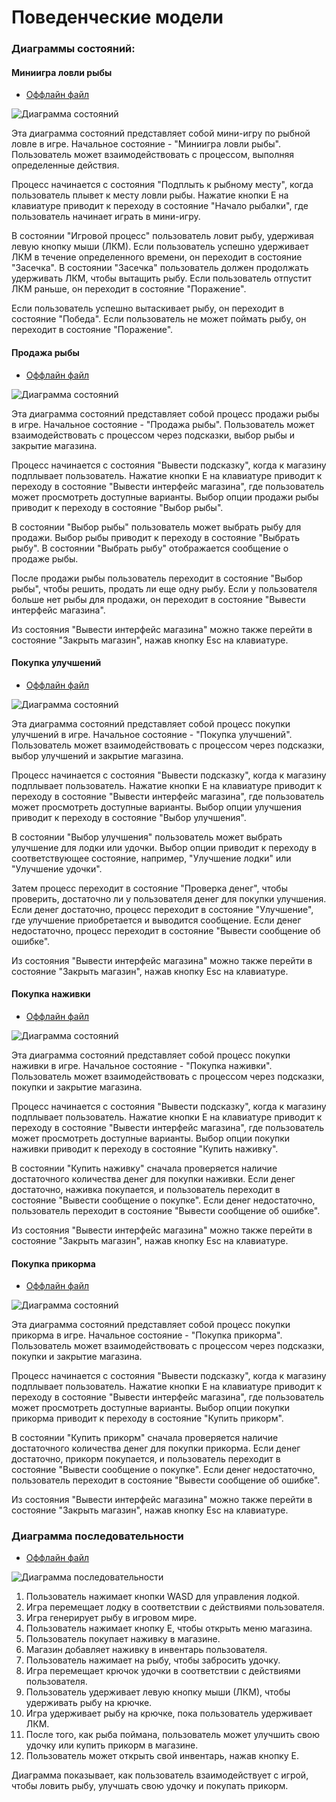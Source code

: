# Поведенческие модели

### Диаграммы состояний:

#### Миниигра ловли рыбы

* [Оффлайн файл](diagrams/behavior/fishing.puml)

![Диаграмма состояний](diagrams/behavior/fishing.png)

Эта диаграмма состояний представляет собой мини-игру по рыбной ловле в игре. Начальное состояние - "Миниигра ловли рыбы". Пользователь может взаимодействовать с процессом, выполняя определенные действия.

Процесс начинается с состояния "Подплыть к рыбному месту", когда пользователь плывет к месту ловли рыбы. Нажатие кнопки E на клавиатуре приводит к переходу в состояние "Начало рыбалки", где пользователь начинает играть в мини-игру.

В состоянии "Игровой процесс" пользователь ловит рыбу, удерживая левую кнопку мыши (ЛКМ). Если пользователь успешно удерживает ЛКМ в течение определенного времени, он переходит в состояние "Засечка". В состоянии "Засечка" пользователь должен продолжать удерживать ЛКМ, чтобы вытащить рыбу. Если пользователь отпустит ЛКМ раньше, он переходит в состояние "Поражение".

Если пользователь успешно вытаскивает рыбу, он переходит в состояние "Победа". Если пользователь не может поймать рыбу, он переходит в состояние "Поражение".

#### Продажа рыбы

* [Оффлайн файл](diagrams/behavior/sellfish.puml)

![Диаграмма состояний](diagrams/behavior/sellfish.png)

Эта диаграмма состояний представляет собой процесс продажи рыбы в игре. Начальное состояние - "Продажа рыбы". Пользователь может взаимодействовать с процессом через подсказки, выбор рыбы и закрытие магазина.

Процесс начинается с состояния "Вывести подсказку", когда к магазину подплывает пользователь. Нажатие кнопки E на клавиатуре приводит к переходу в состояние "Вывести интерфейс магазина", где пользователь может просмотреть доступные варианты. Выбор опции продажи рыбы приводит к переходу в состояние "Выбор рыбы".

В состоянии "Выбор рыбы" пользователь может выбрать рыбу для продажи. Выбор рыбы приводит к переходу в состояние "Выбрать рыбу". В состоянии "Выбрать рыбу" отображается сообщение о продаже рыбы.

После продажи рыбы пользователь переходит в состояние "Выбор рыбы", чтобы решить, продать ли еще одну рыбу. Если у пользователя больше нет рыбы для продажи, он переходит в состояние "Вывести интерфейс магазина".

Из состояния "Вывести интерфейс магазина" можно также перейти в состояние "Закрыть магазин", нажав кнопку Esc на клавиатуре.

#### Покупка улучшений

* [Оффлайн файл](diagrams/behavior/buyupgrates.puml)

![Диаграмма состояний](diagrams/behavior/buyupgrates.png)

Эта диаграмма состояний представляет собой процесс покупки улучшений в игре. Начальное состояние - "Покупка улучшений". Пользователь может взаимодействовать с процессом через подсказки, выбор улучшений и закрытие магазина.

Процесс начинается с состояния "Вывести подсказку", когда к магазину подплывает пользователь. Нажатие кнопки E на клавиатуре приводит к переходу в состояние "Вывести интерфейс магазина", где пользователь может просмотреть доступные варианты. Выбор опции улучшения приводит к переходу в состояние "Выбор улучшения".

В состоянии "Выбор улучшения" пользователь может выбрать улучшение для лодки или удочки. Выбор опции приводит к переходу в соответствующее состояние, например, "Улучшение лодки" или "Улучшение удочки".

Затем процесс переходит в состояние "Проверка денег", чтобы проверить, достаточно ли у пользователя денег для покупки улучшения. Если денег достаточно, процесс переходит в состояние "Улучшение", где улучшение приобретается и выводится сообщение. Если денег недостаточно, процесс переходит в состояние "Вывести сообщение об ошибке".

Из состояния "Вывести интерфейс магазина" можно также перейти в состояние "Закрыть магазин", нажав кнопку Esc на клавиатуре.

#### Покупка наживки

* [Оффлайн файл](diagrams/behavior/buybait.puml)

![Диаграмма состояний](diagrams/behavior/buybait.png)

Эта диаграмма состояний представляет собой процесс покупки наживки в игре. Начальное состояние - "Покупка наживки". Пользователь может взаимодействовать с процессом через подсказки, покупки и закрытие магазина.

Процесс начинается с состояния "Вывести подсказку", когда к магазину подплывает пользователь. Нажатие кнопки E на клавиатуре приводит к переходу в состояние "Вывести интерфейс магазина", где пользователь может просмотреть доступные варианты. Выбор опции покупки наживки приводит к переходу в состояние "Купить наживку".

В состоянии "Купить наживку" сначала проверяется наличие достаточного количества денег для покупки наживки. Если денег достаточно, наживка покупается, и пользователь переходит в состояние "Вывести сообщение о покупке". Если денег недостаточно, пользователь переходит в состояние "Вывести сообщение об ошибке".

Из состояния "Вывести интерфейс магазина" можно также перейти в состояние "Закрыть магазин", нажав кнопку Esc на клавиатуре.

#### Покупка прикорма

* [Оффлайн файл](diagrams/behavior/buylure.puml)

![Диаграмма состояний](diagrams/behavior/buylure.png)

Эта диаграмма состояний представляет собой процесс покупки прикорма в игре. Начальное состояние - "Покупка прикорма". Пользователь может взаимодействовать с процессом через подсказки, покупки и закрытие магазина.

Процесс начинается с состояния "Вывести подсказку", когда к магазину подплывает пользователь. Нажатие кнопки E на клавиатуре приводит к переходу в состояние "Вывести интерфейс магазина", где пользователь может просмотреть доступные варианты. Выбор опции покупки прикорма приводит к переходу в состояние "Купить прикорм".

В состоянии "Купить прикорм" сначала проверяется наличие достаточного количества денег для покупки прикорма. Если денег достаточно, прикорм покупается, и пользователь переходит в состояние "Вывести сообщение о покупке". Если денег недостаточно, пользователь переходит в состояние "Вывести сообщение об ошибке".

Из состояния "Вывести интерфейс магазина" можно также перейти в состояние "Закрыть магазин", нажав кнопку Esc на клавиатуре.

### Диаграмма последовательности

* [Оффлайн файл](diagrams/behavior/sequence_diagram.puml)

![Диаграмма последовательности](diagrams/behavior/sequence_diagram.png)

1. Пользователь нажимает кнопки WASD для управления лодкой.
2. Игра перемещает лодку в соответствии с действиями пользователя.
3. Игра генерирует рыбу в игровом мире.
4. Пользователь нажимает кнопку E, чтобы открыть меню магазина.
5. Пользователь покупает наживку в магазине.
6. Магазин добавляет наживку в инвентарь пользователя.
7. Пользователь нажимает на рыбу, чтобы забросить удочку.
8. Игра перемещает крючок удочки в соответствии с действиями пользователя.
9. Пользователь удерживает левую кнопку мыши (ЛКМ), чтобы удерживать рыбу на крючке.
10. Игра удерживает рыбу на крючке, пока пользователь удерживает ЛКМ.
11. После того, как рыба поймана, пользователь может улучшить свою удочку или купить прикорм в магазине.
12. Пользователь может открыть свой инвентарь, нажав кнопку E.

Диаграмма показывает, как пользователь взаимодействует с игрой, чтобы ловить рыбу, улучшать свою удочку и покупать прикорм.